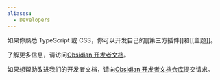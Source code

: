 ```yaml
---
aliases:
  - Developers
---
```


如果你熟悉 TypeScript 或 CSS，你可以开发自己的[[第三方插件]]和[[主题]]。

了解更多信息，请访问[Obsidian 开发者文档](https://docs.obsidian.md)。

如果想帮助改进我们的开发者文档，请向[Obsidian 开发者文档仓库](https://github.com/obsidianmd/obsidian-developer-docs)提交请求。
